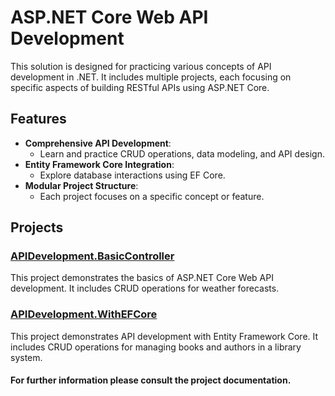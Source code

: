 # ASP.NET Core Web API Development

This solution is designed for practicing various concepts of API development in .NET. It includes multiple projects, each focusing on specific aspects of building RESTful APIs using ASP.NET Core.

## Features

- **Comprehensive API Development**:
  - Learn and practice CRUD operations, data modeling, and API design.
- **Entity Framework Core Integration**:
  - Explore database interactions using EF Core.
- **Modular Project Structure**:
  - Each project focuses on a specific concept or feature.

## Projects

### [APIDevelopment.BasicController](https://github.com/Marcin-Kumar/APIDevelopment/blob/master/APIDevelopment.BasicController/README.md)
This project demonstrates the basics of ASP.NET Core Web API development. It includes CRUD operations for weather forecasts.

### [APIDevelopment.WithEFCore](https://github.com/Marcin-Kumar/APIDevelopment/blob/master/APIDevelopment.WithEFCore/README.md)
This project demonstrates API development with Entity Framework Core. It includes CRUD operations for managing books and authors in a library system.


#### For further information please consult the project documentation.
